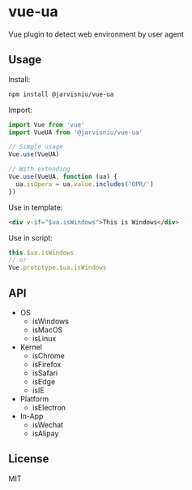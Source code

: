 # vue-ua

Vue plugin to detect web environment by user agent

## Usage

Install:

```bash
npm install @jarvisniu/vue-ua
```

Import:

```js
import Vue from 'vue'
import VueUA from '@jarvisniu/vue-ua'

// Simple usage
Vue.use(VueUA)

// With extending
Vue.use(VueUA, function (ua) {
  ua.isOpera = ua.value.includes('OPR/')
})
```

Use in template:

```html
<div v-if="$ua.isWindows">This is Windows</div>
```

Use in script:

```js
this.$ua.isWindows
// or
Vue.prototype.$ua.isWindows
```

## API

- OS
  - isWindows
  - isMacOS
  - isLinux
- Kernel
  - isChrome
  - isFirefox
  - isSafari
  - isEdge
  - isIE
- Platform
  - isElectron
- In-App
  - isWechat
  - isAlipay

## License

MIT
